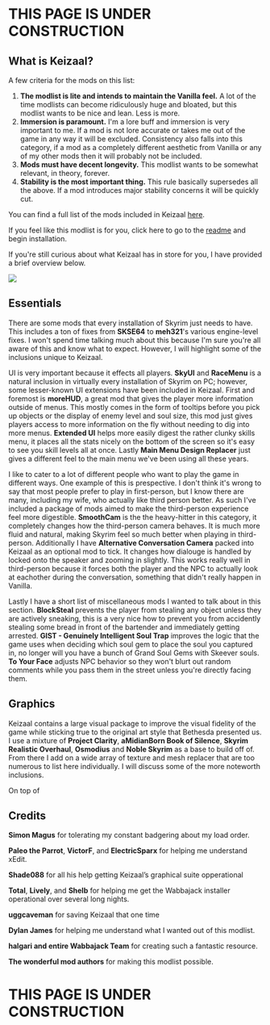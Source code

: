 # THIS PAGE IS UNDER CONSTRUCTION

## What is Keizaal?

A few criteria for the mods on this list:

1. **The modlist is lite and intends to maintain the Vanilla feel.** A lot of the time modlists can become ridiculously huge and bloated, but this modlist wants to be nice and lean. Less is more.
2. **Immersion is paramount.** I'm a lore buff and immersion is very important to me. If a mod is not lore accurate or takes me out of the game in any way it will be excluded. Consistency also falls into this category, if a mod as a completely different aesthetic from Vanilla or any of my other mods then it will probably not be included.  
3. **Mods must have decent longevity.** This modlist wants to be somewhat relevant, in theory, forever.  
4. **Stability is the most important thing.** This rule basically supersedes all the above. If a mod introduces major stability concerns it will be quickly cut.

You can find a full list of the mods included in Keizaal [here](https://modwat.ch/u/Keizaal/).

If you feel like this modlist is for you, click here to go to the [readme](https://docs.google.com/document/d/1DnVSjHktriJga9eRmonNzls3hIO0OocoIqYSg_qLqMo/edit?usp=sharing) and begin installation.

If you're still curious about what Keizaal has in store for you, I have provided a brief overview below.

![](https://www.mobygames.com/images/promo/l/36976-the-elder-scrolls-v-skyrim-screenshot.jpg)

## Essentials

There are some mods that every installation of Skyrim just needs to have. This includes a ton of fixes from **SKSE64** to **meh321**'s various engine-level fixes. I won't spend time talking much about this because I'm sure you're all aware of this and know what to expect. However, I will highlight some of the inclusions unique to Keizaal.

UI is very important because it effects all players. **SkyUI** and **RaceMenu** is a natural inclusion in virtually every installation of Skyrim on PC; however, some lesser-known UI extensions have been included in Keizaal. First and foremost is **moreHUD**, a great mod that gives the player more information outside of menus. This mostly comes in the form of tooltips before you pick up objects or the display of enemy level and soul size, this mod just gives players access to more information on the fly without needing to dig into more menus. **Extended UI** helps more easily digest the rather clunky skills menu, it places all the stats nicely on the bottom of the screen so it's easy to see you skill levels all at once. Lastly **Main Menu Design Replacer** just gives a different feel to the main menu we've been using all these years.

I like to cater to a lot of different people who want to play the game in different ways. One example of this is prespective. I don't think it's wrong to say that most people prefer to play in first-person, but I know there are many, including my wife, who actually like third person better. As such I've included a package of mods aimed to make the third-person experience feel more digestible. **SmoothCam** is the the heavy-hitter in this category, it completely changes how the third-person camera behaves. It is much more fluid and natural, making Skyrim feel so much better when playing in third-person. Additionally I have **Alternative Conversation Camera** packed into Keizaal as an optional mod to tick. It changes how dialouge is handled by locked onto the speaker and zooming in slightly. This works really well in third-person because it forces both the player and the NPC to actually look at eachother during the conversation, something that didn't really happen in Vanilla.

Lastly I have a short list of miscellaneous mods I wanted to talk about in this section. **BlockSteal** prevents the player from stealing any object unless they are actively sneaking, this is a very nice how to prevent you from accidently stealing some bread in front of the bartender and immediately getting arrested. **GIST - Genuinely Intelligent Soul Trap** improves the logic that the game uses when deciding which soul gem to place the soul you captured in, no longer will you have a bunch of Grand Soul Gems with Skeever souls. **To Your Face** adjusts NPC behavior so they won't blurt out random comments while you pass them in the street unless you're directly facing them.

## Graphics

Keizaal contains a large visual package to improve the visual fidelity of the game while sticking true to the original art style that Bethesda presented us. I use a mixture of **Project Clarity**, **aMidianBorn Book of Silence**, **Skyrim Realistic Overhaul**, **Osmodius** and **Noble Skyrim** as a base to build off of. From there I add on a wide array of texture and mesh replacer that are too numerous to list here individually. I will discuss some of the more noteworth inclusions.

On top of 

## Credits

**Simon Magus** for tolerating my constant badgering about my load order.

**Paleo the Parrot**, **VictorF**, and **ElectricSparx** for helping me understand xEdit.

**Shade088** for all his help getting Keizaal’s graphical suite opperational

**Total**,  **Lively**, and **Shelb** for helping me get the Wabbajack installer operational over several long nights.

**uggcaveman** for saving Keizaal that one time

**Dylan James** for helping me understand what I wanted out of this modlist.

**halgari and entire Wabbajack Team** for creating such a fantastic resource.

**The wonderful mod authors** for making this modlist possible.

# THIS PAGE IS UNDER CONSTRUCTION
